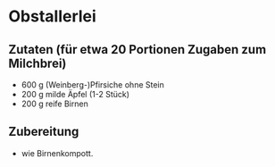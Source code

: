 # Obstallerlei

## Zutaten (für etwa 20 Portionen Zugaben zum Milchbrei)
 + 600 g (Weinberg-)Pfirsiche ohne Stein
 + 200 g milde Äpfel (1-2 Stück)
 + 200 g reife Birnen

## Zubereitung
 + wie Birnenkompott.
